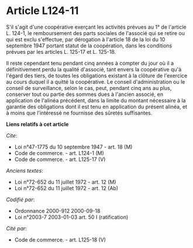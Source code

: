 # Article L124-11

S'il s'agit d'une coopérative exerçant les activités prévues au 1° de l'article L. 124-1, le remboursement des parts sociales
de l'associé qui se retire ou qui est exclu s'effectue, par dérogation à l'article 18 de la loi du 10 septembre 1947 portant
statut de la coopération, dans les conditions prévues par les articles L. 125-17 et L. 125-18.

Il reste cependant tenu pendant cinq années à compter du jour où il a définitivement perdu la qualité d'associé, tant envers
la coopérative qu'à l'égard des tiers, de toutes les obligations existant à la clôture de l'exercice au cours duquel il a
quitté la coopérative. Le conseil d'administration ou le conseil de surveillance, selon le cas, peut, pendant cinq ans au
plus, conserver tout ou partie des sommes dues à l'ancien associé, en application de l'alinéa précédent, dans la limite du
montant nécessaire à la garantie des obligations dont il est tenu en application du présent alinéa, et à moins que
l'intéressé ne fournisse des sûretés suffisantes.

**Liens relatifs à cet article**

_Cite_:

  - Loi n°47-1775 du 10 septembre 1947 - art. 18 (M)
  - Code de commerce. - art. L124-1 (M)
  - Code de commerce. - art. L125-17 (V)

_Anciens textes_:

  - Loi n°72-652 du 11 juillet 1972 - art. 12 (M)
  - Loi n°72-652 du 11 juillet 1972 - art. 12 (Ab)

_Codifié par_:

  - Ordonnance 2000-912 2000-09-18
  - Loi n°2003-7 2003-01-03 art. 50 I (ratification)

_Cité par_:

  - Code de commerce. - art. L125-18 (V)
